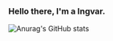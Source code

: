 ### Hello there, I'm a Ingvar.

![Anurag's GitHub stats](https://github-readme-stats.vercel.app/api?username=quiqqe&show=reviews,discussions_started,discussions_answered,prs_merged,prs_merged_percentage&theme=synthwave)
